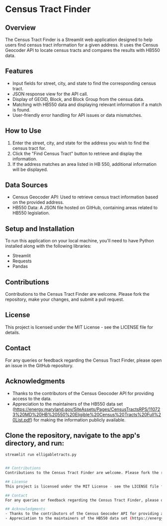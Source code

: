 # Census Tract Finder

## Overview
The Census Tract Finder is a Streamlit web application designed to help users find census tract information for a given address. It uses the Census Geocoder API to locate census tracts and compares the results with HB550 data.

## Features
- Input fields for street, city, and state to find the corresponding census tract.
- JSON response view for the API call.
- Display of GEOID, Block, and Block Group from the census data.
- Matching with HB550 data and displaying relevant information if a match is found.
- User-friendly error handling for API issues or data mismatches.

## How to Use
1. Enter the street, city, and state for the address you wish to find the census tract for.
2. Click the "Find Census Tract" button to retrieve and display the information.
3. If the address matches an area listed in HB 550, additional information will be displayed.

## Data Sources
- Census Geocoder API: Used to retrieve census tract information based on the provided address.
- HB550 Data: A JSON file hosted on GitHub, containing areas related to HB550 legislation.

## Setup and Installation
To run this application on your local machine, you'll need to have Python installed along with the following libraries:
- Streamlit
- Requests
- Pandas

## Contributions
Contributions to the Census Tract Finder are welcome. Please fork the repository, make your changes, and submit a pull request.

## License
This project is licensed under the MIT License - see the LICENSE file for details.

## Contact
For any queries or feedback regarding the Census Tract Finder, please open an issue in the GitHub repository.

## Acknowledgments
- Thanks to the contributors of the Census Geocoder API for providing access to the data.
- Appreciation to the maintainers of the HB550 data set (https://energy.maryland.gov/SiteAssets/Pages/CensusTractsRPS/110723%20MD%20HB%20550%20Eligible%20Census%20Tracts%20Full%20List.pdf) for making the information publicly available.


## Clone the repository, navigate to the app's directory, and run:
```bash
streamlit run elligabletracts.py


## Contributions
Contributions to the Census Tract Finder are welcome. Please fork the repository, make your changes, and submit a pull request.

## License
This project is licensed under the MIT License - see the LICENSE file for details.

## Contact
For any queries or feedback regarding the Census Tract Finder, please open an issue in the GitHub repository.

## Acknowledgments
- Thanks to the contributors of the Census Geocoder API for providing access to the data.
- Appreciation to the maintainers of the HB550 data set (https://energy.maryland.gov/SiteAssets/Pages/CensusTractsRPS/110723%20MD%20HB%20550%20Eligible%20Census%20Tracts%20Full%20List.pdf) for making the information publicly available.



